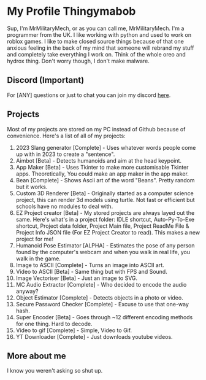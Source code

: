 # My Profile Thingymabob

Sup, I'm MrMilitaryMech, or as you can call me, MrMilitaryMech.
I'm a programmer from the UK. I like working with python and used to work on roblox games.
I like to make closed source things because of that one anxious feeling in the back of my mind that someone will rebrand my stuff and completely take everything I work on. Think of the whole oreo and hydrox thing.
Don't worry though, I don't make malware.

## Discord (Important)

For [ANY] questions or just to chat you can join my discord [here](https://discord.gg/NxVHsGw7K9).

## Projects

Most of my projects are stored on my PC instead of Github because of convenience. Here's a list of all of my projects:

1. 2023 Slang generator [Complete] - Uses whatever words people come up with in 2023 to create a "sentence".
2. Aimbot [Beta] - Detects humanoids and aim at the head keypoint.
3. App Maker [Beta] - Uses Tkinter to make more customisable Tkinter apps. Theoretically, You could make an app maker in the app maker.
4. Bean [Complete] - Shows Ascii art of the word "Beans". Pretty random but it works.
5. Custom 3D Renderer [Beta] - Originally started as a computer science project, this can render 3d models using turtle. Not fast or efficient but schools have no modules to deal with.
6. EZ Project creator [Beta] - My stored projects are always layed out the same. Here's what's in a project folder: IDLE shortcut, Auto-Py-To-Exe shortcut, Project data folder, Project Main file, Project ReadMe File & Project Info JSON file (For EZ Project Creator to read). This makes a new project for me!
7. Humanoid Pose Estimator [ALPHA] - Estimates the pose of any person found by the computer's webcam and when you walk in real life, you walk in the game.
8. Image to ASCII [Complete] - Turns an image into ASCII art.
9. Video to ASCII [Beta] - Same thing but with FPS and Sound.
10. Image Vectoriser [Beta] - Just an image to SVG.
11. MC Audio Extractor [Complete] - Who decided to encode the audio anyway?
12. Object Estimator [Complete] - Detects objects in a photo or video.
13. Secure Password Checker [Complete] - Excuse to use that one-way hash.
14. Super Encoder [Beta] - Goes through ~12 different encoding methods for one thing. Hard to decode.
15. Video to gif [Complete] - Simple, Video to Gif.
16. YT Downloader [Complete] - Just downloads youtube videos.

## More about me
I know you weren't asking so shut up.

<!---
MrMilitaryMech/MrMilitaryMech is a ✨ special ✨ repository because its `README.md` (this file) appears on your GitHub profile.
You can click the Preview link to take a look at your changes.
--->
